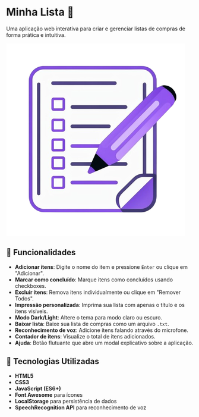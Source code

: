 # Minha Lista 🛒

Uma aplicação web interativa para criar e gerenciar listas de compras de forma prática e intuitiva.

![Minha Lista](assets/Logo.png)

## 🚀 Funcionalidades

- **Adicionar itens**: Digite o nome do item e pressione `Enter` ou clique em "Adicionar".
- **Marcar como concluído**: Marque itens como concluídos usando checkboxes.
- **Excluir itens**: Remova itens individualmente ou clique em "Remover Todos".
- **Impressão personalizada**: Imprima sua lista com apenas o título e os itens visíveis.
- **Modo Dark/Light**: Altere o tema para modo claro ou escuro.
- **Baixar lista**: Baixe sua lista de compras como um arquivo `.txt`.
- **Reconhecimento de voz**: Adicione itens falando através do microfone.
- **Contador de itens**: Visualize o total de itens adicionados.
- **Ajuda**: Botão flutuante que abre um modal explicativo sobre a aplicação.

## 🎨 Tecnologias Utilizadas

- **HTML5**
- **CSS3**
- **JavaScript (ES6+)**
- **Font Awesome** para ícones
- **LocalStorage** para persistência de dados
- **SpeechRecognition API** para reconhecimento de voz
